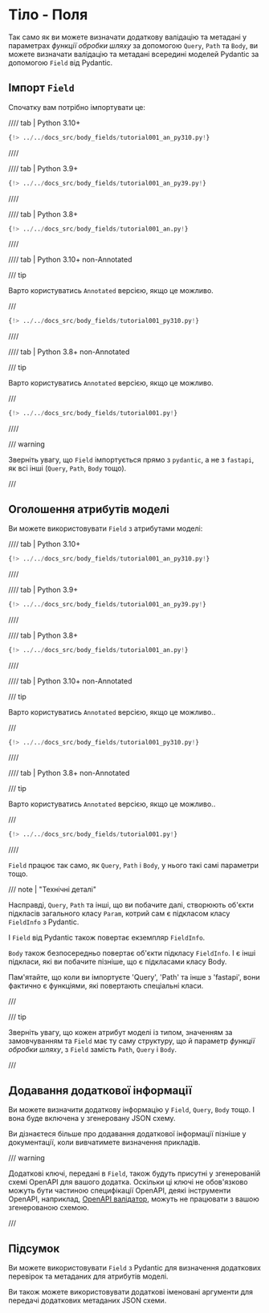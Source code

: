 # Тіло - Поля

Так само як ви можете визначати додаткову валідацію та метадані у параметрах *функції обробки шляху* за допомогою `Query`, `Path` та `Body`, ви можете визначати валідацію та метадані всередині моделей Pydantic за допомогою `Field` від Pydantic.

## Імпорт `Field`

Спочатку вам потрібно імпортувати це:

//// tab | Python 3.10+

```Python hl_lines="4"
{!> ../../docs_src/body_fields/tutorial001_an_py310.py!}
```

////

//// tab | Python 3.9+

```Python hl_lines="4"
{!> ../../docs_src/body_fields/tutorial001_an_py39.py!}
```

////

//// tab | Python 3.8+

```Python hl_lines="4"
{!> ../../docs_src/body_fields/tutorial001_an.py!}
```

////

//// tab | Python 3.10+ non-Annotated

/// tip

Варто користуватись `Annotated` версією, якщо це можливо.

///

```Python hl_lines="2"
{!> ../../docs_src/body_fields/tutorial001_py310.py!}
```

////

//// tab | Python 3.8+ non-Annotated

/// tip

Варто користуватись `Annotated` версією, якщо це можливо.

///

```Python hl_lines="4"
{!> ../../docs_src/body_fields/tutorial001.py!}
```

////

/// warning

Зверніть увагу, що `Field` імпортується прямо з `pydantic`, а не з `fastapi`, як всі інші (`Query`, `Path`, `Body` тощо).

///

## Оголошення атрибутів моделі

Ви можете використовувати `Field` з атрибутами моделі:

//// tab | Python 3.10+

```Python hl_lines="11-14"
{!> ../../docs_src/body_fields/tutorial001_an_py310.py!}
```

////

//// tab | Python 3.9+

```Python hl_lines="11-14"
{!> ../../docs_src/body_fields/tutorial001_an_py39.py!}
```

////

//// tab | Python 3.8+

```Python hl_lines="12-15"
{!> ../../docs_src/body_fields/tutorial001_an.py!}
```

////

//// tab | Python 3.10+ non-Annotated

/// tip

Варто користуватись `Annotated` версією, якщо це можливо..

///

```Python hl_lines="9-12"
{!> ../../docs_src/body_fields/tutorial001_py310.py!}
```

////

//// tab | Python 3.8+ non-Annotated

/// tip

Варто користуватись `Annotated` версією, якщо це можливо..

///

```Python hl_lines="11-14"
{!> ../../docs_src/body_fields/tutorial001.py!}
```

////

`Field` працює так само, як `Query`, `Path` і `Body`, у нього такі самі параметри тощо.

/// note | "Технічні деталі"

Насправді, `Query`, `Path` та інші, що ви побачите далі, створюють об'єкти підкласів загального класу `Param`, котрий сам є підкласом класу `FieldInfo` з Pydantic.

І `Field` від Pydantic також повертає екземпляр `FieldInfo`.

`Body` також безпосередньо повертає об'єкти підкласу `FieldInfo`. І є інші підкласи, які ви побачите пізніше, що є підкласами класу Body.

Пам'ятайте, що коли ви імпортуєте 'Query', 'Path' та інше з 'fastapi', вони фактично є функціями, які повертають спеціальні класи.

///

/// tip

Зверніть увагу, що кожен атрибут моделі із типом, значенням за замовчуванням та `Field` має ту саму структуру, що й параметр *функції обробки шляху*, з `Field` замість `Path`, `Query` і `Body`.

///

## Додавання додаткової інформації

Ви можете визначити додаткову інформацію у `Field`, `Query`, `Body` тощо. І вона буде включена у згенеровану JSON схему.

Ви дізнаєтеся більше про додавання додаткової інформації пізніше у документації, коли вивчатимете визначення прикладів.

/// warning

Додаткові ключі, передані в `Field`, також будуть присутні у згенерованій схемі OpenAPI для вашого додатка.
Оскільки ці ключі не обов'язково можуть бути частиною специфікації OpenAPI, деякі інструменти OpenAPI, наприклад, [OpenAPI валідатор](https://validator.swagger.io/), можуть не працювати з вашою згенерованою схемою.

///

## Підсумок

Ви можете використовувати `Field` з Pydantic для визначення додаткових перевірок та метаданих для атрибутів моделі.

Ви також можете використовувати додаткові іменовані аргументи для передачі додаткових метаданих JSON схеми.
